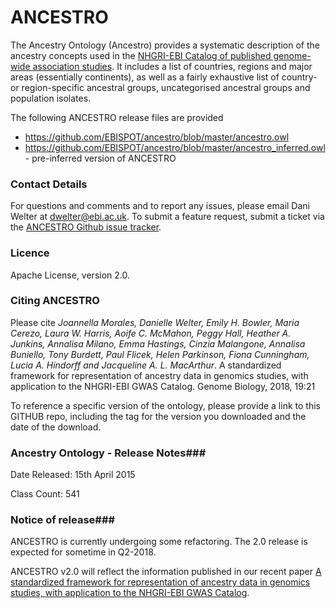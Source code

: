 ANCESTRO
========

The Ancestry Ontology (Ancestro) provides a systematic description of the ancestry concepts used in the [NHGRI-EBI Catalog of published genome-wide association studies](www.ebi.ac.uk/gwas).  It includes a list of countries, regions and major areas (essentially continents), as well as a fairly exhaustive list of country- or region-specific ancestral groups, uncategorised ancestral groups and population isolates.

The following ANCESTRO release files are provided 

* https://github.com/EBISPOT/ancestro/blob/master/ancestro.owl
* https://github.com/EBISPOT/ancestro/blob/master/ancestro_inferred.owl - pre-inferred version of ANCESTRO


### Contact Details ###

For questions and comments and to report any issues, please email Dani Welter at dwelter@ebi.ac.uk. To submit a feature request, submit a ticket via the [ANCESTRO Github issue tracker](https://github.com/EBISPOT/ancestro/issues).


### Licence ###

Apache License, version 2.0. 


### Citing ANCESTRO ###

Please cite *Joannella Morales, Danielle Welter, Emily H. Bowler, Maria Cerezo, Laura W. Harris, Aoife C. McMahon, Peggy Hall, Heather A. Junkins, Annalisa Milano, Emma Hastings, Cinzia Malangone, Annalisa Buniello, Tony Burdett, Paul Flicek, Helen Parkinson, Fiona Cunningham, Lucia A. Hindorff and Jacqueline A. L. MacArthur*. A standardized framework for representation of ancestry data in genomics studies, with application to the NHGRI-EBI GWAS Catalog. Genome Biology, 2018, 19:21

To reference a specific version of the ontology, please provide a link to this GITHUB repo, including the tag for the version you downloaded and the date of the download.


### Ancestry Ontology - Release Notes###

Date Released: 15th April 2015

Class Count: 541


### Notice of release###

ANCESTRO is currently undergoing some refactoring. The 2.0 release is expected for sometime in Q2-2018.

ANCESTRO v2.0 will reflect the information published in our recent paper [A standardized framework for representation of ancestry data in genomics studies, with application to the NHGRI-EBI GWAS Catalog](https://genomebiology.biomedcentral.com/articles/10.1186/s13059-018-1396-2).


